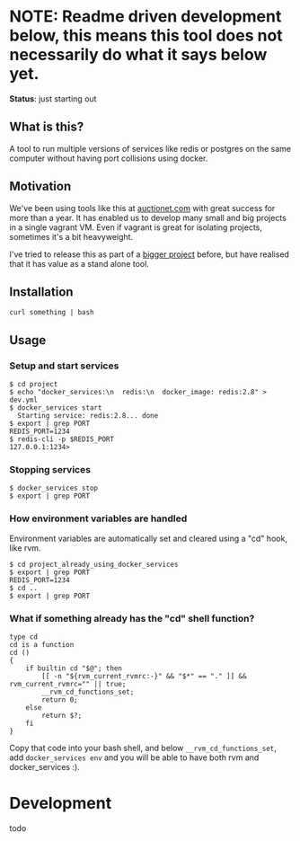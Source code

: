 # NOTE: Readme driven development below, this means this tool does not necessarily do what it says below yet.

**Status**: just starting out

## What is this?

A tool to run multiple versions of services like redis or postgres on the same computer without having port collisions using docker.

## Motivation

We've been using tools like this at [auctionet.com](http://dev.auctionet.com) with great success for more than a year. It has enabled us to develop many small and big projects in a single vagrant VM. Even if vagrant is great for isolating projects, sometimes it's a bit heavyweight.

I've tried to release this as part of a [bigger project](https://github.com/joakimk/devbox-tools) before, but have realised that it has value as a stand alone tool.

## Installation

    curl something | bash

## Usage

### Setup and start services

    $ cd project
    $ echo "docker_services:\n  redis:\n  docker_image: redis:2.8" > dev.yml
    $ docker_services start
      Starting service: redis:2.8... done
    $ export | grep PORT
    REDIS_PORT=1234
    $ redis-cli -p $REDIS_PORT
    127.0.0.1:1234>

### Stopping services

    $ docker_services stop
    $ export | grep PORT

### How environment variables are handled

Environment variables are automatically set and cleared using a "cd" hook, like rvm.

    $ cd project_already_using_docker_services
    $ export | grep PORT
    REDIS_PORT=1234
    $ cd ..
    $ export | grep PORT

### What if something already has the "cd" shell function?

    type cd
    cd is a function
    cd ()
    {
        if builtin cd "$@"; then
            [[ -n "${rvm_current_rvmrc:-}" && "$*" == "." ]] && rvm_current_rvmrc="" || true;
            __rvm_cd_functions_set;
            return 0;
        else
            return $?;
        fi
    }

Copy that code into your bash shell, and below `__rvm_cd_functions_set`, add `docker_services env` and you will be able to have both rvm and docker\_services :).

# Development

todo
